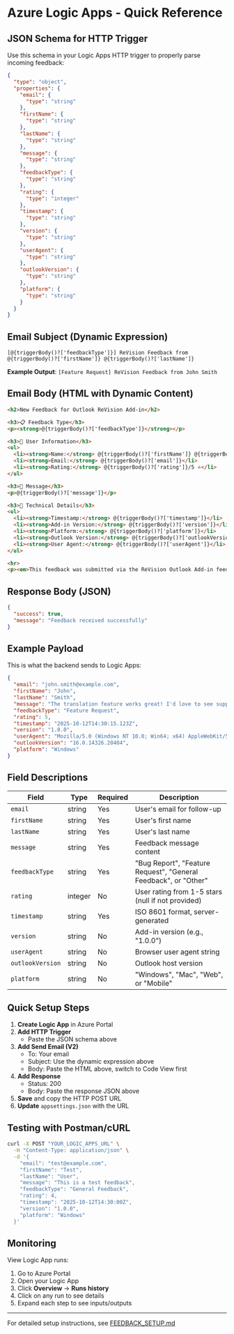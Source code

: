 # Azure Logic Apps - Quick Reference

## JSON Schema for HTTP Trigger

Use this schema in your Logic Apps HTTP trigger to properly parse incoming feedback:

```json
{
  "type": "object",
  "properties": {
    "email": {
      "type": "string"
    },
    "firstName": {
      "type": "string"
    },
    "lastName": {
      "type": "string"
    },
    "message": {
      "type": "string"
    },
    "feedbackType": {
      "type": "string"
    },
    "rating": {
      "type": "integer"
    },
    "timestamp": {
      "type": "string"
    },
    "version": {
      "type": "string"
    },
    "userAgent": {
      "type": "string"
    },
    "outlookVersion": {
      "type": "string"
    },
    "platform": {
      "type": "string"
    }
  }
}
```

## Email Subject (Dynamic Expression)

```
[@{triggerBody()?['feedbackType']}] ReVision Feedback from @{triggerBody()?['firstName']} @{triggerBody()?['lastName']}
```

**Example Output**: `[Feature Request] ReVision Feedback from John Smith`

## Email Body (HTML with Dynamic Content)

```html
<h2>New Feedback for Outlook ReVision Add-in</h2>

<h3>📋 Feedback Type</h3>
<p><strong>@{triggerBody()?['feedbackType']}</strong></p>

<h3>👤 User Information</h3>
<ul>
  <li><strong>Name:</strong> @{triggerBody()?['firstName']} @{triggerBody()?['lastName']}</li>
  <li><strong>Email:</strong> @{triggerBody()?['email']}</li>
  <li><strong>Rating:</strong> @{triggerBody()?['rating']}/5 ⭐</li>
</ul>

<h3>💬 Message</h3>
<p>@{triggerBody()?['message']}</p>

<h3>🔧 Technical Details</h3>
<ul>
  <li><strong>Timestamp:</strong> @{triggerBody()?['timestamp']}</li>
  <li><strong>Add-in Version:</strong> @{triggerBody()?['version']}</li>
  <li><strong>Platform:</strong> @{triggerBody()?['platform']}</li>
  <li><strong>Outlook Version:</strong> @{triggerBody()?['outlookVersion']}</li>
  <li><strong>User Agent:</strong> @{triggerBody()?['userAgent']}</li>
</ul>

<hr>
<p><em>This feedback was submitted via the ReVision Outlook Add-in feedback form.</em></p>
```

## Response Body (JSON)

```json
{
  "success": true,
  "message": "Feedback received successfully"
}
```

## Example Payload

This is what the backend sends to Logic Apps:

```json
{
  "email": "john.smith@example.com",
  "firstName": "John",
  "lastName": "Smith",
  "message": "The translation feature works great! I'd love to see support for more languages like Arabic and Hebrew.",
  "feedbackType": "Feature Request",
  "rating": 5,
  "timestamp": "2025-10-12T14:30:15.123Z",
  "version": "1.0.0",
  "userAgent": "Mozilla/5.0 (Windows NT 10.0; Win64; x64) AppleWebKit/537.36",
  "outlookVersion": "16.0.14326.20404",
  "platform": "Windows"
}
```

## Field Descriptions

| Field | Type | Required | Description |
|-------|------|----------|-------------|
| `email` | string | Yes | User's email for follow-up |
| `firstName` | string | Yes | User's first name |
| `lastName` | string | Yes | User's last name |
| `message` | string | Yes | Feedback message content |
| `feedbackType` | string | Yes | "Bug Report", "Feature Request", "General Feedback", or "Other" |
| `rating` | integer | No | User rating from 1-5 stars (null if not provided) |
| `timestamp` | string | Yes | ISO 8601 format, server-generated |
| `version` | string | No | Add-in version (e.g., "1.0.0") |
| `userAgent` | string | No | Browser user agent string |
| `outlookVersion` | string | No | Outlook host version |
| `platform` | string | No | "Windows", "Mac", "Web", or "Mobile" |

## Quick Setup Steps

1. **Create Logic App** in Azure Portal
2. **Add HTTP Trigger**
   - Paste the JSON schema above
3. **Add Send Email (V2)**
   - To: Your email
   - Subject: Use the dynamic expression above
   - Body: Paste the HTML above, switch to Code View first
4. **Add Response**
   - Status: 200
   - Body: Paste the response JSON above
5. **Save** and copy the HTTP POST URL
6. **Update** `appsettings.json` with the URL

## Testing with Postman/cURL

```bash
curl -X POST "YOUR_LOGIC_APPS_URL" \
  -H "Content-Type: application/json" \
  -d '{
    "email": "test@example.com",
    "firstName": "Test",
    "lastName": "User",
    "message": "This is a test feedback",
    "feedbackType": "General Feedback",
    "rating": 4,
    "timestamp": "2025-10-12T14:30:00Z",
    "version": "1.0.0",
    "platform": "Windows"
  }'
```

## Monitoring

View Logic App runs:
1. Go to Azure Portal
2. Open your Logic App
3. Click **Overview** → **Runs history**
4. Click on any run to see details
5. Expand each step to see inputs/outputs

---

For detailed setup instructions, see [FEEDBACK_SETUP.md](./FEEDBACK_SETUP.md)
